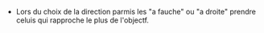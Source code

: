 * Lors du choix de la direction parmis les "a fauche" ou "a droite" prendre celuis qui rapproche le plus de l'objectf.